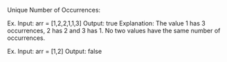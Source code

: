 Unique Number of Occurrences:

Ex. Input: arr = [1,2,2,1,1,3]
Output: true
Explanation: The value 1 has 3 occurrences, 2 has 2 and 3 has 1. No two values
have the same number of occurrences.

Ex. Input: arr = [1,2]
Output: false

